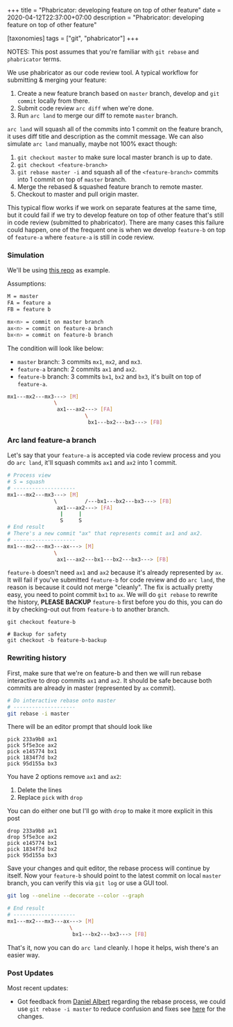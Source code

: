 +++
title = "Phabricator: developing feature on top of other feature"
date = 2020-04-12T22:37:00+07:00
description = "Phabricator: developing feature on top of other feature"

[taxonomies]
tags = ["git", "phabricator"]
+++

NOTES: This post assumes that you're familiar with `git rebase` and `phabricator` terms.

We use phabricator as our code review tool. A typical workflow for submitting & merging your feature:
1. Create a new feature branch based on `master` branch, develop and `git commit` locally from there.
2. Submit code review `arc diff` when we're done.
3. Run `arc land` to merge our diff to remote `master` branch.

`arc land` will squash all of the commits into 1 commit on the feature branch, it uses diff title and description as the commit message. We can also simulate `arc land` manually, maybe not 100% exact though:
1. `git checkout master` to make sure local master branch is up to date.
2. `git checkout <feature-branch>`
3. `git rebase master -i` and squash all of the `<feature-branch>` commits into 1 commit on top of `master` branch.
4. Merge the rebased & squashed feature branch to remote master.
5. Checkout to master and pull origin master.

This typical flow works if we work on separate features at the same time, but it could fail if we try to develop feature on top of other feature that's still in code review (submitted to phabricator). There are many cases this failure could happen, one of the frequent one is when we develop `feature-b` on top of `feature-a` where `feature-a` is still in code review.

### Simulation
We'll be using [this repo](https://github.com/sendyhalim/phabricator-developing-feature-on-top-of-other-feature-code) as example.

Assumptions:

```bash
M = master
FA = feature a
FB = feature b

mx<n> = commit on master branch
ax<n> = commit on feature-a branch
bx<n> = commit on feature-b branch
```

The condition will look like below:
* `master` branch: 3 commits `mx1`, `mx2`, and `mx3`.
* `feature-a` branch: 2 commits `ax1` and `ax2`.
* `feature-b` branch: 3 commits `bx1`, `bx2` and `bx3`, it's  built on top of `feature-a`.

```bash
mx1---mx2---mx3---> [M]
               \
                ax1---ax2---> [FA]
                         \
                          bx1---bx2---bx3---> [FB]
```

### Arc land feature-a branch
Let's say that your `feature-a` is accepted via code review process and you do `arc land`, it'll squash commits `ax1` and `ax2` into 1 commit.

```bash
# Process view
# S = squash
# --------------------
mx1---mx2---mx3---> [M]
               \         /---bx1---bx2---bx3---> [FB]
                ax1---ax2---> [FA]
                 |     |
                 S     S
# End result
# There's a new commit "ax" that represents commit ax1 and ax2.
# --------------------
mx1---mx2---mx3---ax---> [M]
               \
                ax1---ax2---bx1---bx2---bx3---> [FB]
```

`feature-b` doesn't need `ax1` and `ax2` because it's already represented by `ax`. It will fail if you've submitted `feature-b` for code review and do `arc land`, the reason is because it could not merge "cleanly". The fix is actually pretty easy, you need to point commit `bx1` to `ax`. We will do `git rebase` to rewrite the history, **PLEASE BACKUP** `feature-b` first before you do this, you can do it by checking-out out from `feature-b` to another branch.

```
git checkout feature-b

# Backup for safety
git checkout -b feature-b-backup
```

### Rewriting history
First, make sure that we're on feature-b and then we will run rebase interactive to drop commits `ax1` and `ax2`.
It should be safe because both commits are already in master (represented by `ax` commit).
```bash
# Do interactive rebase onto master
# --------------------
git rebase -i master
```

There will be an editor prompt that should look like
```gitrebase
pick 233a9b8 ax1
pick 5f5e3ce ax2
pick e145774 bx1
pick 1834f7d bx2
pick 95d155a bx3
```

You have 2 options remove `ax1` and `ax2`:
1. Delete the lines
2. Replace `pick` with `drop`

You can do either one but I'll go with `drop` to make it more explicit in this post
```gitrebase
drop 233a9b8 ax1
drop 5f5e3ce ax2
pick e145774 bx1
pick 1834f7d bx2
pick 95d155a bx3
```

Save your changes and quit editor, the rebase process will continue by itself.
Now your `feature-b` should point to the latest commit on local `master` branch, you can verify this via `git log` or use a GUI tool.
```bash
git log --oneline --decorate --color --graph

# End result
# --------------------
mx1---mx2---mx3---ax---> [M]
                    \
                     bx1---bx2---bx3---> [FB]
```

That's it, now you can do `arc land` cleanly. I hope it helps, wish there's an easier way.

### Post Updates
Most recent updates:
* Got feedback from [Daniel Albert](https://www.linkedin.com/in/daniel-albert-art/) regarding the rebase process, we could use `git rebase -i master` to reduce confusion and fixes see [here](https://github.com/sendyhalim/blog/commit/3f383f1595c0fcd7bed0d4daa746a04bbb35f927) for the changes.


